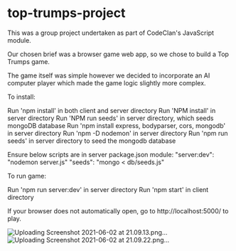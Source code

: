 # top-trumps-project


This was a group project undertaken as part of CodeClan's JavaScript module.

Our chosen brief was a browser game web app, so we chose to build a Top Trumps game. 

The game itself was simple however we decided to incorporate an AI computer player which made the game logic slightly more complex. 


To install: 

Run 'npm install' in both client and server directory Run 'NPM install' in server directory Run 'NPM run seeds' in server directory, which seeds mongoDB database
Run 'npm install express, bodyparser, cors, mongodb' in server directory
Run 'npm -D nodemon' in server directory
Run 'npm run seeds' in server directory to seed the mongodb database

Ensure below scripts are in server package.json module:
    "server:dev": "nodemon server.js"
    "seeds": "mongo < db/seeds.js"


To run game: 

Run 'npm run server:dev' in server directory 
Run 'npm start' in client directory


If your browser does not automatically open, go to http://localhost:5000/ to play.


![Uploading Screenshot 2021-06-02 at 21.09.13.png…]()
![Uploading Screenshot 2021-06-02 at 21.09.22.png…]()
